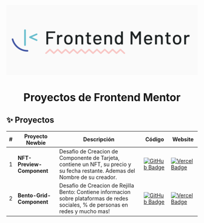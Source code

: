 <div align="center">
    <a href="https://www.javascript100.dev">
    <img src="IMG.png" /> 
    </a>
  <h3>
    <h1>Proyectos de Frontend Mentor </h1>
  </h3>
</div>

## ✨ Proyectos

| #   | Proyecto Newbie           | Descripción                                                                                                                         | Código                                                                                                                                                                                    | Website                                                                                                                                          |
| --- | ------------------------- | ----------------------------------------------------------------------------------------------------------------------------------- | ----------------------------------------------------------------------------------------------------------------------------------------------------------------------------------------- | ------------------------------------------------------------------------------------------------------------------------------------------------ |
| 1   | **NFT-Preview-Component** | Desafio de Creacion de Componente de Tarjeta, contiene un NFT, su precio y su fecha restante. Ademas del Nombre de su creador.      | [![GitHub Badge](https://img.shields.io/badge/Código-181717?logo=github&logoColor=fff&style=flat-square)](https://github.com/midudev/javascript-100-proyectos/tree/main/01-tinder-swipe)  | [![Vercel Badge](https://img.shields.io/badge/Website-000?logo=vercel&logoColor=fff&style=flat-square)](https://nftcomponentcard.netlify.app/)   |
| 2   | **Bento-Grid-Component**  | Desafio de Creacion de Rejilla Bento: Contiene informacion sobre plataformas de redes sociales, % de personas en redes y mucho mas! | [![GitHub Badge](https://img.shields.io/badge/Código-181717?logo=github&logoColor=fff&style=flat-square)](https://github.com/midudev/javascript-100-proyectos/tree/main/02-arkanoid-game) | [![Vercel Badge](https://img.shields.io/badge/Website-000?logo=vercel&logoColor=fff&style=flat-square)](https://challengebentogrid.netlify.app/) |

